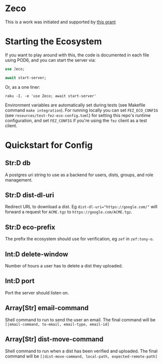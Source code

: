 # Zeco

This is a work was initiated and supported by [this grant](https://news.perlfoundation.org/post/raku-ecosystem-tonyo)

# Starting the Ecosystem

If you want to play around with this, the code is documented in each file using POD6, and you can start the server via:

```raku
use Zeco;

await start-server;
```

Or, as a one liner:

```
raku -I. -e 'use Zeco; await start-server'
```

Environment variables are automatically set during tests (see Makefile command `make integration`).  For running locally you can set `FEZ_ECO_CONFIG` (see `resources/test-fez-eco-config.toml`) for setting this repo's runtime configuration, and set `FEZ_CONFIG` if you're using the `fez` client as a test client.

# Quickstart for Config

## Str:D db

A postgres uri string to use as a backend for users, dists, groups, and role management.

## Str:D dist-dl-uri

Redirect URL to download a dist.  Eg `dist-dl-uri="https://google.com/"` will forward a request for `ACME.tgz` to `https://google.com/ACME.tgz`.

## Str:D eco-prefix

The prefix the ecosystem should use for verification, eg `zef` in `zef:tony-o`.

## Int:D delete-window

Number of hours a user has to delete a dist they uploaded.

## Int:D port

Port the server should listen on.

## Array[Str] email-command

Shell command to run to send the user an email. The final command will be `[|email-command, to-email, email-type, email-id]`

## Array[Str] dist-move-command

Shell command to run when a dist has been verified and uploaded.  The final command will be `[|dist-move-command, local-path, expected-remote-path]`
